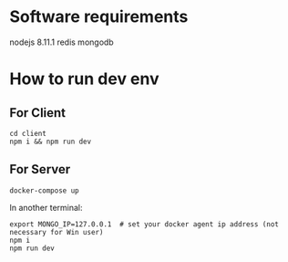 # Software requirements
nodejs 8.11.1
redis
mongodb

# How to run dev env

## For Client
```
cd client
npm i && npm run dev 
```

## For Server
```
docker-compose up
```

In another terminal:
```
export MONGO_IP=127.0.0.1  # set your docker agent ip address (not necessary for Win user)
npm i
npm run dev 
```

